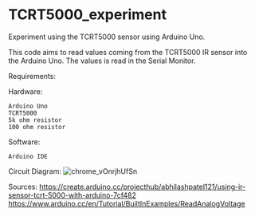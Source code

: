 # TCRT5000_experiment
Experiment using the TCRT5000 sensor using Arduino Uno.

This code aims to read values coming from the TCRT5000 IR sensor into the Arduino Uno. The values is read in the Serial Monitor.

Requirements:

  Hardware:
 
    Arduino Uno
    TCRT5000
    5k ohm resistor
    100 ohm resistor

  Software:

    Arduino IDE
  

Circuit Diagram:
![chrome_vOnrjhUfSn](https://user-images.githubusercontent.com/37850648/143016084-e26ef587-48ad-4bb1-adb5-bdbb9d9384a5.png)


Sources:
https://create.arduino.cc/projecthub/abhilashpatel121/using-ir-sensor-tcrt-5000-with-arduino-7cf482
https://www.arduino.cc/en/Tutorial/BuiltInExamples/ReadAnalogVoltage 
